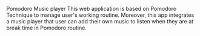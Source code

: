 Pomodoro Music player
This web application is based on Pomodoro Technique to manage user's working routine. Moreover, this app integrates a music player that user can add their own music to listen when they are at break time in Pomodoro routine.
